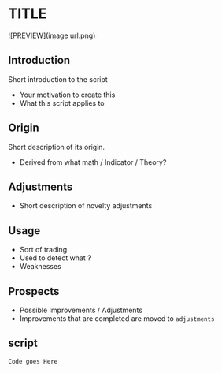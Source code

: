 # TITLE
![PREVIEW](image url.png)
## Introduction 
Short introduction to the script
* Your motivation to create this
* What this script applies to

## Origin 
Short description of its origin.
* Derived from what math / Indicator / Theory?

## Adjustments
* Short description of novelty adjustments

## Usage 
* Sort of trading
* Used to detect what ?
* Weaknesses

## Prospects 
* Possible Improvements / Adjustments
* Improvements that are completed are moved to `adjustments`

## script
```
Code goes Here
```
